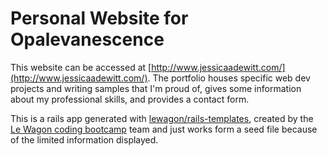 # Personal Website for Opalevanescence

This website can be accessed at [http://www.jessicaadewitt.com/](http://www.jessicaadewitt.com/). The portfolio houses specific web dev projects and writing samples that I'm proud of, gives some information about my professional skills, and provides a contact form.

This is a rails app generated with [lewagon/rails-templates](https://github.com/lewagon/rails-templates), created by the [Le Wagon coding bootcamp](https://www.lewagon.com) team and just works form a seed file because of the limited information displayed.
